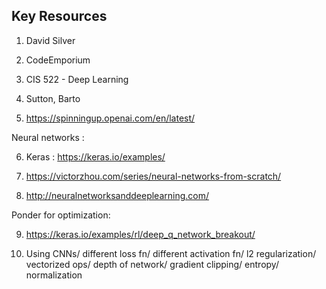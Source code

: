 ## Key Resources

1) David Silver

2) CodeEmporium

3) CIS 522 - Deep Learning

4) Sutton, Barto

5) https://spinningup.openai.com/en/latest/

Neural networks :

6) Keras : https://keras.io/examples/

7) https://victorzhou.com/series/neural-networks-from-scratch/

8) http://neuralnetworksanddeeplearning.com/

Ponder for optimization:

9) https://keras.io/examples/rl/deep_q_network_breakout/ 

10) Using CNNs/ different loss fn/ different activation fn/ l2 regularization/ vectorized ops/ depth of network/ gradient clipping/ entropy/ normalization